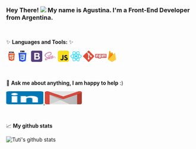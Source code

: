 ### Hey There! <img src="https://media.giphy.com/media/hvRJCLFzcasrR4ia7z/giphy.gif" width="25px"> My name is Agustina. I'm a Front-End Developer from Argentina.

<br />

✨ **Languages and Tools:**  ✨

<code><img height="30" src="https://raw.githubusercontent.com/tuticagnoni/tuticagnoni/main/images/html.png"></code>
<code><img height="30" src="https://raw.githubusercontent.com/tuticagnoni/tuticagnoni/main/images/css.png"></code>
<code><img height="30" src="https://raw.githubusercontent.com/tuticagnoni/tuticagnoni/main/images/bootstrap.png"></code>
<code><img height="30" src="https://raw.githubusercontent.com/tuticagnoni/tuticagnoni/main/images/sass.png"></code>
<code><img height="30" src="https://raw.githubusercontent.com/tuticagnoni/tuticagnoni/main/images/js.png"></code>
<code><img height="30" src="https://raw.githubusercontent.com/tuticagnoni/tuticagnoni/main/images/reactjs.png"></code>
<code><img height="30" src="https://github.com/tuticagnoni/tuticagnoni/blob/main/images/git.png"></code>
<code><img height="30" src="https://github.com/tuticagnoni/tuticagnoni/blob/main/images/npm.png"></code>
<code><img height="30" src="https://github.com/tuticagnoni/tuticagnoni/blob/main/images/firebase.png"></code>

<br />


💬  **Ask me about anything, I am happy to help** :)

<a href="https://www.linkedin.com/in/agustina-cagnoni/" target="_blank"><img alt="Linkedin profile" title="Linkedin" src="https://raw.githubusercontent.com/tuticagnoni/tuticagnoni/b7b667e7e117dccf77abebb6206149cf3ac5d67b/images/linkedin.svg" width="100" height="35" />
</a>
<a href="mailto:tuti1997cagnoni@gmail.com"><img alt="Gmail" src="https://raw.githubusercontent.com/tuticagnoni/tuticagnoni/b7b667e7e117dccf77abebb6206149cf3ac5d67b/images/google-gmail.svg" title="Email" width="100" height="35" />
</a>


<br />


📈  **My github stats**

![Tuti's github stats](https://github-readme-stats.vercel.app/api?username=tuticagnoni&count_private=true&show_icons=true&theme=tokyonight)
<br>



<!--
✨ _special_ ✨ repository because its `README.md` (this file) appears on your GitHub profile.

- 🔭 I’m currently working on ...
- 🌱 I’m currently learning ...
- 👯 I’m looking to collaborate on ...
- 🤔 I’m looking for help with ...
- 💬 Ask me about ...
- 📫 How to reach me: ...
- 😄 Pronouns: ...
- ⚡ Fun fact: ...
-->
